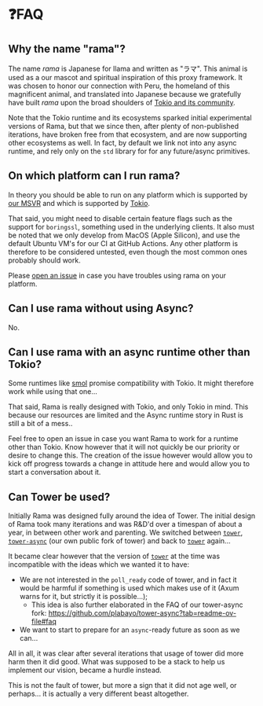 # ❓FAQ

## Why the name "rama"?

The name _rama_ is Japanese for llama and written as "ラマ".
This animal is used as a our mascot and spiritual inspiration of this proxy framework.
It was chosen to honor our connection with Peru, the homeland of this magnificent animal,
and translated into Japanese because we gratefully have built _rama_
upon the broad shoulders of [Tokio and its community](https://tokio.rs/).

Note that the Tokio runtime and its ecosystems sparked initial experimental versions of Rama,
but that we since then, after plenty of non-published iterations, have broken free from that ecosystem,
and are now supporting other ecosystems as well. In fact, by default we link not into any async runtime,
and rely only on the `std` library for for any future/async primitives.

## On which platform can I run rama?

In theory you should be able to run on any platform which is supported by [our MSVR](https://github.com/plabayo/rama/tree/main?tab=readme-ov-file#--minimum-supported-rust-version) and which is supported by [Tokio](https://tokio.rs).

That said, you might need to disable certain feature flags such as the support for `boringssl`,
something used in the underlying clients. It also must be noted that we only develop from MacOS (Apple Silicon),
and use the default Ubuntu VM's for our CI at GitHub Actions. Any other platform is therefore
to be considered untested, even though the most common ones probably should work.

Please [open an issue](https://github.com/plabayo/rama/issues) in case you have troubles using rama on your platform.

## Can I use rama without using Async?

No.

## Can I use rama with an async runtime other than Tokio?

Some runtimes like [smol](https://github.com/smol-rs/smol) promise compatibility with Tokio.
It might therefore work while using that one...

That said, Rama is really designed with Tokio, and only Tokio in mind.
This because our resources are limited and the Async runtime story in Rust is still a bit
of a mess..

Feel free to open an issue in case you want Rama to work for a runtime
other than Tokio. Know however that it will not quickly be our priority or desire to change this.
The creation of the issue however would allow you to kick off progress towards a change
in attitude here and would allow you to start a conversation about it.

## Can Tower be used?

Initially Rama was designed fully around the idea of Tower. The initial design of Rama took many
iterations and was R&D'd over a timespan of about a year, in between other work and parenting.
We switched between [`tower`](https://crates.io/crates/tower), [`tower-async`](https://crates.io/crates/tower-async) (our own public fork of tower) and back to [`tower`](https://crates.io/crates/tower) again...

It became clear however that the version of [`tower`](https://crates.io/crates/tower) at the time was incompatible with the ideas
which we wanted it to have:

- We are not interested in the `poll_ready` code of tower,
  and in fact it would be harmful if something is used which makes use of it
  (Axum warns for it, but strictly it is possible...);
  - This idea is also further elaborated in the FAQ of our tower-async fork:
    <https://github.com/plabayo/tower-async?tab=readme-ov-file#faq>
- We want to start to prepare for an `async`-ready future as soon as we can...

All in all, it was clear after several iterations that usage of tower did more
harm then it did good. What was supposed to be a stack to help us implement our vision,
became a hurdle instead.

This is not the fault of tower, but more a sign that it did not age well,
or perhaps... it is actually a very different beast altogether.

